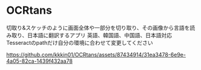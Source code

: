 # OCRtans
切取り&amp;スケッチのように画面全体や一部分を切り取り、その画像から言語を読み取り、日本語に翻訳するアプリ
英語、韓国語、中国語、日本語対応
Tesseractのpathだけ自分の環境に合わせて変更してください





https://github.com/kkkin01/OCRtans/assets/87434914/31ea3478-6e9e-4a05-82ca-1439f432aa78

